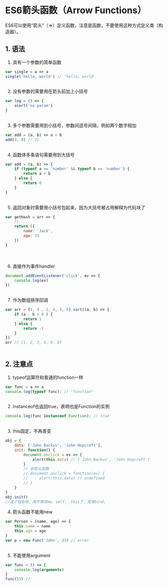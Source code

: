 # ES6箭头函数（Arrow Functions）

ES6可以使用“箭头”（=>）定义函数，注意是函数，不要使用这种方式定义类（构造器）。

 

## 1. 语法

1. 具有一个参数的简单函数

```javascript
var single = a => a
single('hello, world') // 'hello, world'
　　
```

2. 没有参数的需要用在箭头前加上小括号

```javascript
var log = () => {
    alert('no param')
}
　　
```

3. 多个参数需要用到小括号，参数间逗号间隔，例如两个数字相加

```javascript
var add = (a, b) => a + b
add(3, 8) // 11
　　
```

4. 函数体多条语句需要用到大括号

```js
var add = (a, b) => {
    if (typeof a == 'number' && typeof b == 'number') {
        return a + b
    } else {
        return 0
    }
}
　　
```

5. 返回对象时需要用小括号包起来，因为大括号被占用解释为代码块了

```js
var getHash = arr => {
    // ...
    return ({
        name: 'Jack',
        age: 33
    })
}
```


　　

6. 直接作为事件handler

```js
document.addEventListener('click', ev => {
    console.log(ev)
})
　　
```

7. 作为数组排序回调

```js
var arr = [1, 9 , 2, 4, 3, 8].sort((a, b) => {
    if (a - b > 0 ) {
        return 1
    } else {
        return -1
    }
})
arr // [1, 2, 3, 4, 8, 9]
　　
```

##	2. 注意点

1. typeof运算符和普通的function一样

```js
var func = a => a
console.log(typeof func); // "function"
　　
```

2. instanceof也返回true，表明也是Function的实例

```js
console.log(func instanceof Function); // true
　　
```

3. this固定，不再善变

```js
obj = {
    data: ['John Backus', 'John Hopcroft'],
    init: function() {
        document.onclick = ev => {
            alert(this.data) // ['John Backus', 'John Hopcroft']
        }
        // 非箭头函数
        // document.onclick = function(ev) {
        //     alert(this.data) // undefined
        // }
    }
}
obj.init()
//这个很有用，再不用写me，self，_this了，或者bind。
```

 

4. 箭头函数不能用new

```js
var Person = (name, age) => {
    this.name = name
    this.age = age
}
var p = new Func('John', 33) // error
　　
```

5. 不能使用argument

```js
var func = () => {
    console.log(arguments)
}
func(55) //
　　
```

